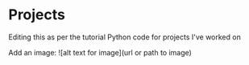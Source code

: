 # Projects
Editing this as per the tutorial
Python code for projects I've worked on

Add an image:
![alt text for image](url or path to image)

